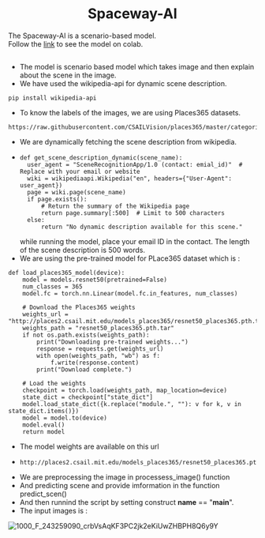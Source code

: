 # <div align="center">Spaceway-AI</div>
The Spaceway-AI is a scenario-based model.  
Follow the [link](https://colab.research.google.com/drive/1Azzdfx2dv7fd8yL_djiW1EV9wrxqumiw?usp=sharing#scrollTo=xmLne2A5bD3f) to see the model on colab.

## 
- The model is scenario based model which takes image and then explain about the scene in the image.
- We have used the wikipedia-api for dynamic scene description.
```
pip install wikipedia-api
```
- To know the labels of the images, we are using Places365 datasets.
```
https://raw.githubusercontent.com/CSAILVision/places365/master/categories_places365.txt
```
- We are dynamically fetching the scene description from wikipedia.
- ```
  def get_scene_description_dynamic(scene_name):
    user_agent = "SceneRecognitionApp/1.0 (contact: emial_id)"  # Replace with your email or website
    wiki = wikipediaapi.Wikipedia("en", headers={"User-Agent": user_agent})
    page = wiki.page(scene_name)
    if page.exists():
        # Return the summary of the Wikipedia page
        return page.summary[:500]  # Limit to 500 characters
    else:
        return "No dynamic description available for this scene."
  ```
  while running the model, place your email ID in the contact. The length of the scene description is 500 words.
- We are using the pre-trained model for PLace365 dataset which is :
```
def load_places365_model(device):
    model = models.resnet50(pretrained=False)
    num_classes = 365
    model.fc = torch.nn.Linear(model.fc.in_features, num_classes)

    # Download the Places365 weights
    weights_url = "http://places2.csail.mit.edu/models_places365/resnet50_places365.pth.tar"
    weights_path = "resnet50_places365.pth.tar"
    if not os.path.exists(weights_path):
        print("Downloading pre-trained weights...")
        response = requests.get(weights_url)
        with open(weights_path, "wb") as f:
            f.write(response.content)
        print("Download complete.")

    # Load the weights
    checkpoint = torch.load(weights_path, map_location=device)
    state_dict = checkpoint["state_dict"]
    model.load_state_dict({k.replace("module.", ""): v for k, v in state_dict.items()})
    model = model.to(device)
    model.eval()
    return model
```
- The model weights are available on this url
- ```
  http://places2.csail.mit.edu/models_places365/resnet50_places365.pth.tar
  ```
- We are preprocessing the image in processess_image() function
- And predicting scene and provide imformation in the function predict_scen()
- And then runnind the script by setting construct __name__ == "__main__".
- The input images is :

![1000_F_243259090_crbVsAqKF3PC2jk2eKiUwZHBPH8Q6y9Y](https://github.com/user-attachments/assets/a1f5cfe0-4431-482d-9f03-b51fcd6c9dcb)
